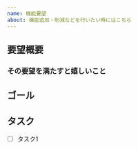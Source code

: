 ```yaml
---
name: 機能要望
about: 機能追加・削減などを行いたい時にはこちら
---
```

## 要望概要

### その要望を満たすと嬉しいこと

## ゴール
<!-- この要望を達成したと見なす条件 -->

## タスク
<!-- 既にタスクに細分化されている場合 -->
- [ ] タスク1
